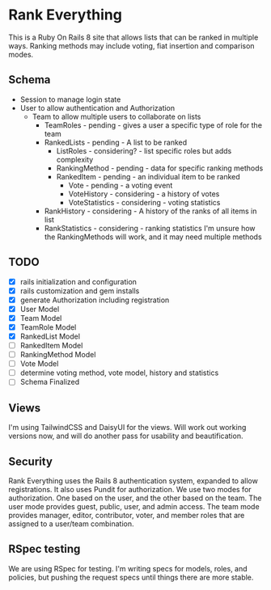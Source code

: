# Rank Everything

This is a Ruby On Rails 8 site that allows lists that can be ranked in multiple ways.  Ranking methods may include
voting, fiat insertion and comparison modes.

## Schema
* Session to manage login state
* User to allow authentication and Authorization 
  * Team to allow multiple users to collaborate on lists
    * TeamRoles - pending - gives a user a specific type of role for the team
    * RankedLists - pending - A list to be ranked
      * ListRoles - considering? - list specific roles but adds complexity
      * RankingMethod - pending - data for specific ranking methods 
      * RankedItem - pending - an individual item to be ranked
        * Vote - pending - a voting event
        * VoteHistory - considering - a history of votes
        * VoteStatistics - considering - voting statistics
     * RankHistory - considering - A history of the ranks of all items in list 
     * RankStatistics - considering - ranking statistics
I'm unsure how the RankingMethods will work, and it may need multiple methods

## TODO
 * [x] rails initialization and configuration
 * [x] rails customization and gem installs
 * [x] generate Authorization including registration
 * [x] User Model
 * [x] Team Model
 * [x] TeamRole Model
 * [X] RankedList Model
 * [ ] RankedItem Model
 * [ ] RankingMethod Model
 * [ ] Vote Model
 * [ ] determine voting method, vote model, history and statistics
 * [ ] Schema Finalized

## Views
I'm using TailwindCSS and DaisyUI for the views. Will work out working versions now, and will do another pass for
usability and beautification.

## Security
Rank Everything uses the Rails 8 authentication system, expanded to allow registrations.  It also uses Pundit for
authorization.  We use two modes for authorization.   One based on the user, and the other based on the team.  The
user mode provides guest, public, user, and admin access.  The team mode provides manager, editor, contributor, voter,
and member roles that are assigned to a user/team combination.

## RSpec testing
We are using RSpec for testing. I'm writing specs for models, roles, and policies, but pushing the request specs until
things there are more stable.